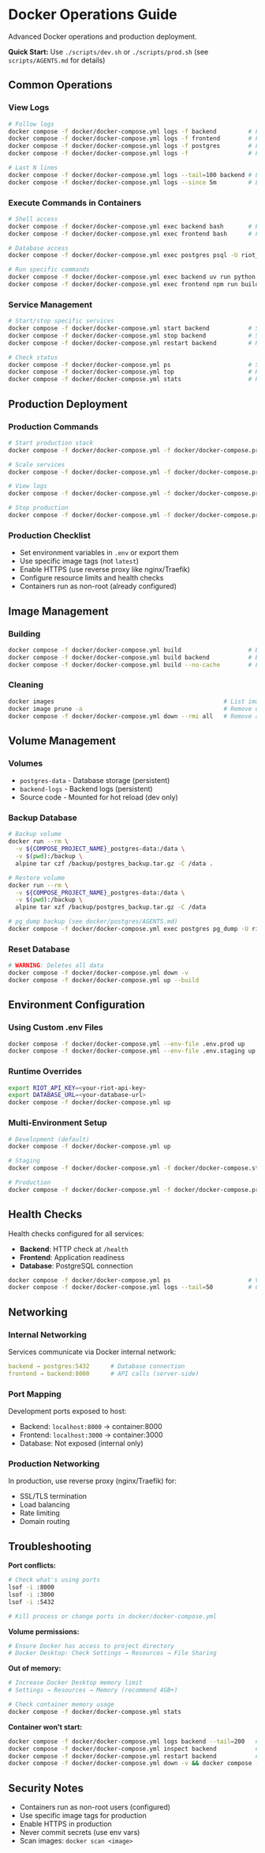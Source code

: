 # Docker Operations Guide

Advanced Docker operations and production deployment.

**Quick Start:** Use `./scripts/dev.sh` or `./scripts/prod.sh` (see `scripts/AGENTS.md` for details)

## Common Operations

### View Logs
```bash
# Follow logs
docker compose -f docker/docker-compose.yml logs -f backend         # Follow backend logs
docker compose -f docker/docker-compose.yml logs -f frontend        # Follow frontend logs
docker compose -f docker/docker-compose.yml logs -f postgres        # Follow postgres logs
docker compose -f docker/docker-compose.yml logs -f                 # Follow all services

# Last N lines
docker compose -f docker/docker-compose.yml logs --tail=100 backend # Last 100 lines
docker compose -f docker/docker-compose.yml logs --since 5m         # Last 5 minutes
```

### Execute Commands in Containers
```bash
# Shell access
docker compose -f docker/docker-compose.yml exec backend bash       # Backend shell
docker compose -f docker/docker-compose.yml exec frontend bash      # Frontend shell

# Database access
docker compose -f docker/docker-compose.yml exec postgres psql -U riot_api_user -d riot_api_db

# Run specific commands
docker compose -f docker/docker-compose.yml exec backend uv run python -m app.some_module
docker compose -f docker/docker-compose.yml exec frontend npm run build
```

### Service Management
```bash
# Start/stop specific services
docker compose -f docker/docker-compose.yml start backend           # Start stopped service
docker compose -f docker/docker-compose.yml stop backend            # Stop without removing
docker compose -f docker/docker-compose.yml restart backend         # Restart service

# Check status
docker compose -f docker/docker-compose.yml ps                      # Service status
docker compose -f docker/docker-compose.yml top                     # Running processes
docker compose -f docker/docker-compose.yml stats                   # Resource usage
```

## Production Deployment

### Production Commands
```bash
# Start production stack
docker compose -f docker/docker-compose.yml -f docker/docker-compose.prod.yml up --build -d

# Scale services
docker compose -f docker/docker-compose.yml -f docker/docker-compose.prod.yml up -d --scale backend=3 --scale frontend=2

# View logs
docker compose -f docker/docker-compose.yml -f docker/docker-compose.prod.yml logs -f

# Stop production
docker compose -f docker/docker-compose.yml -f docker/docker-compose.prod.yml down
```

### Production Checklist
- Set environment variables in `.env` or export them
- Use specific image tags (not `latest`)
- Enable HTTPS (use reverse proxy like nginx/Traefik)
- Configure resource limits and health checks
- Containers run as non-root (already configured)

## Image Management

### Building
```bash
docker compose -f docker/docker-compose.yml build                   # Build all
docker compose -f docker/docker-compose.yml build backend           # Build specific service
docker compose -f docker/docker-compose.yml build --no-cache        # Force rebuild without cache
```

### Cleaning
```bash
docker images                                                # List images
docker image prune -a                                        # Remove unused images
docker compose -f docker/docker-compose.yml down --rmi all   # Remove all project images
```

## Volume Management

### Volumes
- `postgres-data` - Database storage (persistent)
- `backend-logs` - Backend logs (persistent)
- Source code - Mounted for hot reload (dev only)

### Backup Database
```bash
# Backup volume
docker run --rm \
  -v ${COMPOSE_PROJECT_NAME}_postgres-data:/data \
  -v $(pwd):/backup \
  alpine tar czf /backup/postgres_backup.tar.gz -C /data .

# Restore volume
docker run --rm \
  -v ${COMPOSE_PROJECT_NAME}_postgres-data:/data \
  -v $(pwd):/backup \
  alpine tar xzf /backup/postgres_backup.tar.gz -C /data

# pg_dump backup (see docker/postgres/AGENTS.md)
docker compose -f docker/docker-compose.yml exec postgres pg_dump -U riot_api_user -d riot_api_db > backup.sql
```

### Reset Database
```bash
# WARNING: Deletes all data
docker compose -f docker/docker-compose.yml down -v
docker compose -f docker/docker-compose.yml up --build
```

## Environment Configuration

### Using Custom .env Files
```bash
docker compose -f docker/docker-compose.yml --env-file .env.prod up
docker compose -f docker/docker-compose.yml --env-file .env.staging up
```

### Runtime Overrides
```bash
export RIOT_API_KEY=<your-riot-api-key>
export DATABASE_URL=<your-database-url>
docker compose -f docker/docker-compose.yml up
```

### Multi-Environment Setup
```bash
# Development (default)
docker compose -f docker/docker-compose.yml up

# Staging
docker compose -f docker/docker-compose.yml -f docker/docker-compose.staging.yml up

# Production
docker compose -f docker/docker-compose.yml -f docker/docker-compose.prod.yml up
```

## Health Checks
Health checks configured for all services:
- **Backend**: HTTP check at `/health`
- **Frontend**: Application readiness
- **Database**: PostgreSQL connection

```bash
docker compose -f docker/docker-compose.yml ps                      # View health status
docker compose -f docker/docker-compose.yml logs --tail=50          # Check health logs
```

## Networking

### Internal Networking
Services communicate via Docker internal network:
```yaml
backend → postgres:5432      # Database connection
frontend → backend:8000      # API calls (server-side)
```

### Port Mapping
Development ports exposed to host:
- Backend: `localhost:8000` → container:8000
- Frontend: `localhost:3000` → container:3000
- Database: Not exposed (internal only)

### Production Networking
In production, use reverse proxy (nginx/Traefik) for:
- SSL/TLS termination
- Load balancing
- Rate limiting
- Domain routing

## Troubleshooting

**Port conflicts:**
```bash
# Check what's using ports
lsof -i :8000
lsof -i :3000
lsof -i :5432

# Kill process or change ports in docker/docker-compose.yml
```

**Volume permissions:**
```bash
# Ensure Docker has access to project directory
# Docker Desktop: Check Settings → Resources → File Sharing
```

**Out of memory:**
```bash
# Increase Docker Desktop memory limit
# Settings → Resources → Memory (recommend 4GB+)

# Check container memory usage
docker compose -f docker/docker-compose.yml stats
```

**Container won't start:**
```bash
docker compose -f docker/docker-compose.yml logs backend --tail=200   # Check logs
docker compose -f docker/docker-compose.yml inspect backend           # Detailed info
docker compose -f docker/docker-compose.yml restart backend           # Try restart
docker compose -f docker/docker-compose.yml down -v && docker compose -f docker/docker-compose.yml up --build  # Full reset
```

## Security Notes
- Containers run as non-root users (configured)
- Use specific image tags for production
- Enable HTTPS in production
- Never commit secrets (use env vars)
- Scan images: `docker scan <image>`
